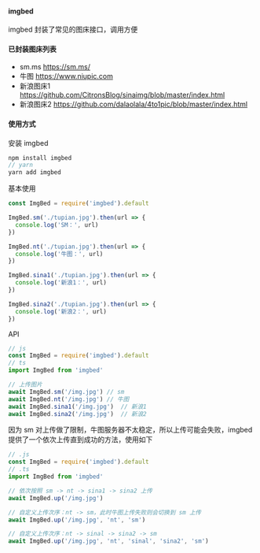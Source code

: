 #### imgbed

imgbed 封装了常见的图床接口，调用方便



#### 已封装图床列表

- sm.ms	https://sm.ms/
- 牛图    https://www.niupic.com
- 新浪图床1    https://github.com/CitronsBlog/sinaimg/blob/master/index.html
- 新浪图床2    https://github.com/dalaolala/4to1pic/blob/master/index.html



#### 使用方式

安装 imgbed

```javascript
npm install imgbed
// yarn
yarn add imgbed
```

基本使用

```javascript
const ImgBed = require('imgbed').default

ImgBed.sm('./tupian.jpg').then(url => {
  console.log('SM：', url)
})

ImgBed.nt('./tupian.jpg').then(url => {
  console.log('牛图：', url)
})

ImgBed.sina1('./tupian.jpg').then(url => {
  console.log('新浪1：', url)
})

ImgBed.sina2('./tupian.jpg').then(url => {
  console.log('新浪2：', url)
})
```

API

```javascript
// js
const ImgBed = require('imgbed').default
// ts
import ImgBed from 'imgbed'

// 上传图片
await ImgBed.sm('/img.jpg')	// sm
await ImgBed.nt('/img.jpg')	// 牛图
await ImgBed.sina1('/img.jpg')	// 新浪1
await ImgBed.sina2('/img.jpg')	// 新浪2
```

因为 sm 对上传做了限制，牛图服务器不太稳定，所以上传可能会失败，imgbed 提供了一个依次上传直到成功的方法，使用如下

```javascript
// .js
const ImgBed = require('imgbed').default
// .ts
import ImgBed from 'imgbed'

// 依次按照 sm -> nt -> sina1 -> sina2 上传
await ImgBed.up('/img.jpg')

// 自定义上传次序：nt -> sm，此时牛图上传失败则会切换到 sm 上传
await ImgBed.up('/img.jpg', 'nt', 'sm')

// 自定义上传次序：nt -> sinal -> sina2 -> sm
await ImgBed.up('/img.jpg', 'nt', 'sinal', 'sina2', 'sm')
```





